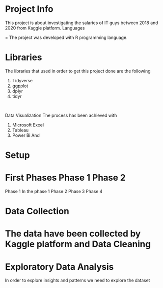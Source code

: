 Project Info
=
<p> This project is about investigating the salaries of IT guys between 2018 and 2020 from Kaggle platform.
Languages <p>
=
The project was developed with R programming language.
<br>

Libraries
=
The libraries that used in order to get this project done are the following 
1. Tidyverse
2. ggpplot
3. dplyr
4. tidyr
<br>

Data Visualization
The process has been achieved with 
1. Microsoft Excel 
2.  Tableau
3. Power Bi
And

Setup
=
First
Phases
Phase 1 
Phase 2 
=
Phase 1 In the phase 1 
Phase 2 
Phase 3 
Phase 4 

Data Collection
= 
The data have been collected by Kaggle platform and 
Data Cleaning
=
Exploratory Data Analysis 
=
In order to explore insights and patterns we need to explore the dataset
